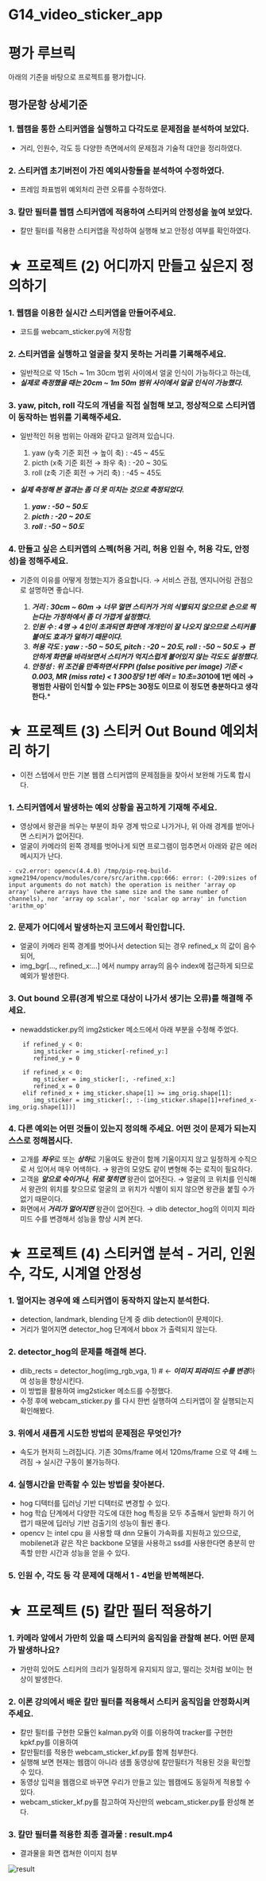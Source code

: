 # G14_video_sticker_app


# 평가 루브릭

아래의 기준을 바탕으로 프로젝트를 평가합니다.

## 평가문항	상세기준

### 1. 웹캠을 통한 스티커앱을 실행하고 다각도로 문제점을 분석하여 보았다.
- 거리, 인원수, 각도 등 다양한 측면에서의 문제점과 기술적 대안을 정리하였다.

### 2. 스티커앱 초기버전이 가진 예외사항들을 분석하여 수정하였다.
- 프레임 좌표범위 예외처리 관련 오류를 수정하였다.

### 3. 칼만 필터를 웹캠 스티커앱에 적용하여 스티커의 안정성을 높여 보았다.
- 칼만 필터를 적용한 스티커앱을 작성하여 실행해 보고 안정성 여부를 확인하였다.


# ★ 프로젝트 (2) 어디까지 만들고 싶은지 정의하기

### 1. 웹캠을 이용한 실시간 스티커앱을 만들어주세요.

- 코드를 webcam_sticker.py에 저장함

### 2. 스티커앱을 실행하고 얼굴을 찾지 못하는 거리를 기록해주세요.

- 일반적으로 약 15ch ~ 1m 30cm 범위 사이에서 얼굴 인식이 가능하다고 하는데, 
- ***실제로 측정했을 때는 20cm ~ 1m 50m 범위 사이에서 얼굴 인식이 가능했다.***

### 3. yaw, pitch, roll 각도의 개념을 직접 실험해 보고, 정상적으로 스티커앱이 동작하는 범위를 기록해주세요.

- 일반적인 허용 범위는 아래와 같다고 알려져 있습니다.

    1. yaw (y축 기준 회전 → 높이 축) : -45 ~ 45도
    2. picth (x축 기준 회전 → 좌우 축) : -20 ~ 30도
    3. roll (z축 기준 회전 → 거리 축) : -45 ~ 45도
    

- ***실제 측정해 본 결과는 좀 더 못 미치는 것으로 측정되었다.***

    1. ***yaw : -50 ~ 50도***
    2. ***picth : -20 ~ 20도***
    3. ***roll : -50 ~ 50도***


### 4. 만들고 싶은 스티커앱의 스펙(허용 거리, 허용 인원 수, 허용 각도, 안정성)을 정해주세요.

- 기준의 이유를 어떻게 정했는지가 중요합니다. → 서비스 관점, 엔지니어링 관점으로 설명하면 좋습니다.

    1. ***거리 : 30cm ~ 60m → 너무 멀면 스티커가 거의 식별되지 않으므로 손으로 찍는다는 가정하에서 좀 더 가깝게 설정했다.***
    2. ***인원 수 : 4명 → 4인이 초과되면 화면에 개개인이 잘 나오지 않으므로 스티커를 붙여도 효과가 덜하기 때문이다.***
    3. ***허용 각도 : yaw : -50 ~ 50도, pitch : -20 ~ 20도, roll : -50 ~ 50도 → 편안하게 화면을 바라보면서 스티커가 억지스럽게 붙어있지 않는 각도도 설정했다.***
    4. ***안정성 : 위 조건을 만족하면서 FPPI (false positive per image) 기준 < 0.003, MR (miss rate) < 1 300장당 1번 에러 = 10초=30*10에 1번 에러 → 평범한 사람이 인식할 수 있는 FPS는 30정도 이므로 이 정도면 충분하다고 생각한다.***


# ★ 프로젝트 (3) 스티커 Out Bound 예외처리 하기

- 이전 스텝에서 만든 기본 웹캠 스티커앱의 문제점들을 찾아서 보완해 가도록 합시다.

### 1. 스티커앱에서 발생하는 예외 상황을 꼼고하게 기재해 주세요. 

- 영상에서 왕관을 씌우는 부분이 좌우 경계 밖으로 나가거나, 위 아래 경계를 벋어나면 스티커가 없어진다. 
- 얼굴이 카메라의 왼쪽 경제를 벗어나게 되면 프로그램이 멈추면서 아래와 같은 에러 메시지가 난다.

~~~
- cv2.error: opencv(4.4.0) /tmp/pip-req-build-xgme2194/opencv/modules/core/src/arithm.cpp:666: error: (-209:sizes of input arguments do not match) the operation is neither 'array op array' (where arrays have the same size and the same number of channels), nor 'array op scalar', nor 'scalar op array' in function 'arithm_op'
~~~ 


### 2. 문제가 어디에서 발생하는지 코드에서 확인합니다.

- 얼굴이 카메라 왼쪽 경계를 벗어나서 detection 되는 경우 refined_x 의 값이 음수되어, 
- img_bgr[..., refined_x:...] 에서 numpy array의 음수 index에 접근하게 되므로 예외가 발생한다.

### 3. Out bound 오류(경계 밖으로 대상이 나가서 생기는 오류)를 해결해 주세요.

- newaddsticker.py의 img2sticker 메소드에서 아래 부분을 수정해 주었다. 

~~~
    if refined_y < 0:
       img_sticker = img_sticker[-refined_y:]
       refined_y = 0

    if refined_x < 0:
       mg_sticker = img_sticker[:, -refined_x:]
       refined_x = 0
    elif refined_x + img_sticker.shape[1] >= img_orig.shape[1]:
       img_sticker = img_sticker[:, :-(img_sticker.shape[1]+refined_x-img_orig.shape[1])]
~~~


### 4. 다른 예외는 어떤 것들이 있는지 정의해 주세요. 어떤 것이 문제가 되는지 스스로 정해봅시다.

- 고개를 ***좌우***로 또는 ***상하***로 기울여도 왕관이 함께 기울이지지 않고 일정하게 수직으로 서 있어서 매우 어색하다. → 왕관의 모양도 같이 변형해 주는 로직이 필요하다.
- 고객을 ***앞으로 숙이거나, 뒤로 젖히면*** 왕관이 없어진다. → 얼굴의 코 위치를 인식해서 왕관의 위치를 찾으므로 얼굴의 코 위치가 식별이 되지 않으면 왕관을 붙힐 수가 없기 때문이다. 
- 화면에서 ***거리가 멀어지면*** 왕관이 없어진다. → dlib detector_hog의 이미지 피라미드 수를 변경해서 성능을 향상 시켜 본다. 


# ★ 프로젝트 (4) 스티커앱 분석 - 거리, 인원 수, 각도, 시계열 안정성

### 1. 멀어지는 경우에 왜 스티커앱이 동작하지 않는지 분석한다. 

- detection, landmark, blending 단계 중 dlib detection이 문제이다. 
- 거리가 멀어지면 detector_hog 단계에서 bbox 가 출력되지 않는다. 


### 2. detector_hog의 문제를 해결해 본다. 

- dlib_rects = detector_hog(img_rgb_vga, 1) # ← ***이미지 피라미드 수를 변경***하여 성능을 향상시킨다. 
- 이 방법을 활용하여 img2sticker 메소드를 수정했다. 
- 수정 후에 webcam_sticker.py 를 다시 한번 실행하여 스티커앱이 잘 실행되는지 확인해봤다. 

### 3. 위에서 새롭게 시도한 방법의 문제점은 무엇인가?

- 속도가 현저히 느려집니다. 기존 30ms/frame 에서 120ms/frame 으로 약 4배 느려짐 → 실시간 구동이 불가능하다. 

### 4. 실행시간을 만족할 수 있는 방법을 찾아본다.

- hog 디텍터를 딥러닝 기반 디텍터로 변경할 수 있다. 
- hog 학습 단계에서 다양한 각도에 대한 hog 특징을 모두 추출해서 일반화 하기 어렵기 때문에 딥러닝 기반 검출기의 성능이 훨씬 좋다. 
- opencv 는 intel cpu 을 사용할 때 dnn 모듈이 가속화를 지원하고 있으므로, mobilenet과 같은 작은 backbone 모델을 사용하고 ssd를 사용한다면 충분히 만족할 만한 시간과 성능을 얻을 수 있다. 

### 5. 인원 수, 각도 등 각 문제에 대해서 1 - 4번을 반복해본다. 

# ★ 프로젝트 (5) 칼만 필터 적용하기

### 1. 카메라 앞에서 가만히 있을 때 스티커의 움직임을 관찰해 본다. 어떤 문제가 발생하나요?

- 가만히 있어도 스티커의 크리가 일정하게 유지되지 않고, 떨리는 것처럼 보이는 현상이 발생한다. 

### 2. 이론 강의에서 배운 칼만 필터를 적용해서 스티커 움직임을 안정화시켜 주세요.

- 칼만 필터를 구현한 모듈인 kalman.py와 이를 이용하여 tracker를 구현한 kpkf.py를 이용하여 
- 칼만필터를 적용한 webcam_sticker_kf.py를 함께 첨부한다. 
- 실행해 보면 현재는 웹캠이 아니라 샘플 동영상에 칼만필터가 적용된 것을 확인할 수 있다.
- 동영상 입력을 웹캠으로 바꾸면 우리가 만들고 있는 웹캠에도 동일하게 적용할 수 있다. 
- webcam_sticker_kf.py를 참고하여 자신만의 webcam_sticker.py를 완성해 본다. 

### 3. 칼만 필터를 적용한 최종 결과물 : result.mp4

- 결과물을 화면 캡쳐한 이미지 첨부

![result](https://user-images.githubusercontent.com/39249809/101380427-d31efb80-38f8-11eb-8430-9048899b7158.png)